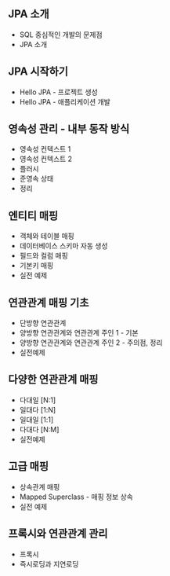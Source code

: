 ## JPA 소개

- SQL 중심적인 개발의 문제점
- JPA 소개

## JPA 시작하기

- Hello JPA - 프로젝트 생성
- Hello JPA - 애플리케이션 개발

## 영속성 관리 - 내부 동작 방식

- 영속성 컨텍스트 1
- 영속성 컨텍스트 2
- 플러시
- 준영속 상태
- 정리

## 엔티티 매핑

- 객체와 테이블 매핑
- 데이터베이스 스키마 자동 생성
- 필드와 컬럼 매핑
- 기본키 매핑
- 실전 예제

## 연관관계 매핑 기초

- 단방향 연관관계
- 양방향 연관관계와 연관관계 주인 1 - 기본
- 양방향 연관관계와 연관관계 주인 2 - 주의점, 정리
- 실전예제

## 다양한 연관관계 매핑

- 다대일 [N:1]
- 일대다 [1:N]
- 일대일 [1:1]
- 다대다 [N:M]
- 실전예제

## 고급 매핑

- 상속관계 매핑
- Mapped Superclass - 매핑 정보 상속
- 실전 예제

## 프록시와 연관관계 관리

- 프록시
- 즉시로딩과 지연로딩
